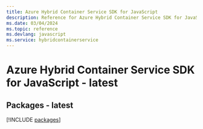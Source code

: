 ```yaml
---
title: Azure Hybrid Container Service SDK for JavaScript
description: Reference for Azure Hybrid Container Service SDK for JavaScript
ms.date: 03/04/2024
ms.topic: reference
ms.devlang: javascript
ms.service: hybridcontainerservice
---
```

# Azure Hybrid Container Service SDK for JavaScript - latest
## Packages - latest
[!INCLUDE [packages](hybrid-container-service-index.md)]
